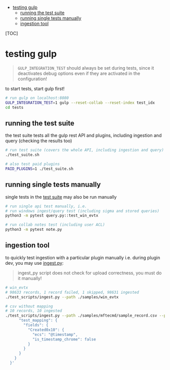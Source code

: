 - [testing gulp](#testing-gulp)
  - [running the test suite](#running-the-test-suite)
  - [running single tests manually](#running-single-tests-manually)
  - [ingestion tool](#ingestion-tool)

[TOC]

# testing gulp

> `GULP_INTEGRATION_TEST` should always be set during tests, since it deactivates debug options even if they are activated in the configuration!

to start tests, start gulp first!

~~~bash
# run gulp on localhost:8080
GULP_INTEGRATION_TEST=1 gulp --reset-collab --reset-index test_idx
cd tests
~~~

## running the test suite

the test suite tests all the gulp rest API and plugins, including ingestion and query (checking the results too)

~~~bash
# run test suite (covers the whole API, including ingestion and query)
./test_suite.sh

# also test paid plugins
PAID_PLUGINS=1 ./test_suite.sh
~~~

## running single tests manually

single tests in the [test suite](../tests) may also be run manually

~~~bash
# run single api test manually, i.e.
# run windows ingest/query test (including sigma and stored queries)
python3 -m pytest query.py::test_win_evtx

# run collab notes test (including user ACL)
python3 -m pytest note.py
~~~

## ingestion tool

to quickly test ingestion with a particular plugin manually i.e. during plugin dev, you may use [ingest.py](../test_scripts/ingest.py):

> ingest_py script does not check for upload correctness, you must do it manually!

~~~bash
# win_evtx
# 98633 records, 1 record failed, 1 skipped, 98631 ingested
./test_scripts/ingest.py --path ./samples/win_evtx

# csv without mapping
# 10 records, 10 ingested
./test_scripts/ingest.py --path ./samples/mftecmd/sample_record.csv --plugin csv --plugin_params '{"mappings": {
      "test_mapping": {
        "fields": {
          "Created0x10": {
            "ecs": "@timestamp",
            "is_timestamp_chrome": false
          }
        }
      }
    }
  }'
~~~
